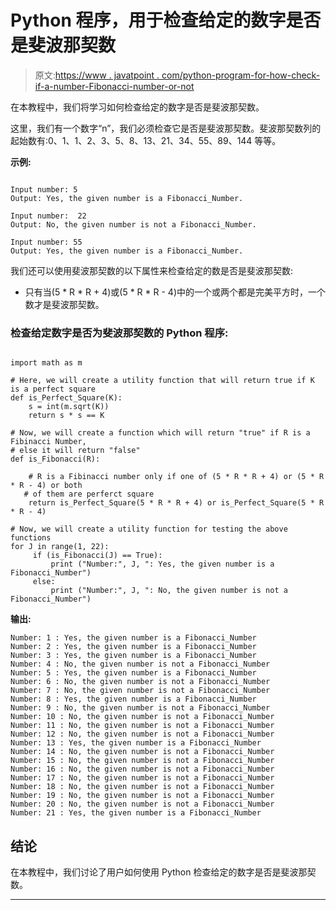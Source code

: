 # Python 程序，用于检查给定的数字是否是斐波那契数

> 原文:[https://www . javatpoint . com/python-program-for-how-check-if-a-number-Fibonacci-number-or-not](https://www.javatpoint.com/python-program-for-how-to-check-if-a-given-number-is-fibonacci-number-or-not)

在本教程中，我们将学习如何检查给定的数字是否是斐波那契数。

这里，我们有一个数字“n”，我们必须检查它是否是斐波那契数。斐波那契数列的起始数有:0、1、1、2、3、5、8、13、21、34、55、89、144 等等。

**示例:**

```

Input number: 5
Output: Yes, the given number is a Fibonacci_Number.

Input number:  22
Output: No, the given number is not a Fibonacci_Number.

Input number: 55
Output: Yes, the given number is a Fibonacci_Number.

```

我们还可以使用斐波那契数的以下属性来检查给定的数是否是斐波那契数:

*   只有当(5 * R * R + 4)或(5 * R * R - 4)中的一个或两个都是完美平方时，一个数才是斐波那契数。

### 检查给定数字是否为斐波那契数的 Python 程序:

```

import math as m

# Here, we will create a utility function that will return true if K is a perfect square
def is_Perfect_Square(K):
    s = int(m.sqrt(K))
    return s * s == K

# Now, we will create a function which will return "true" if R is a Fibinacci Number, 
# else it will return "false"
def is_Fibonacci(R):

    # R is a Fibinacci number only if one of (5 * R * R + 4) or (5 * R * R - 4) or both 
   # of them are perferct square
    return is_Perfect_Square(5 * R * R + 4) or is_Perfect_Square(5 * R * R - 4)

# Now, we will create a utility function for testing the above functions
for J in range(1, 22):
     if (is_Fibonacci(J) == True):
         print ("Number:", J, ": Yes, the given number is a Fibonacci_Number")
     else:
         print ("Number:", J, ": No, the given number is not a Fibonacci_Number")

```

**输出:**

```
Number: 1 : Yes, the given number is a Fibonacci_Number
Number: 2 : Yes, the given number is a Fibonacci_Number
Number: 3 : Yes, the given number is a Fibonacci_Number
Number: 4 : No, the given number is not a Fibonacci_Number
Number: 5 : Yes, the given number is a Fibonacci_Number
Number: 6 : No, the given number is not a Fibonacci_Number
Number: 7 : No, the given number is not a Fibonacci_Number
Number: 8 : Yes, the given number is a Fibonacci_Number
Number: 9 : No, the given number is not a Fibonacci_Number
Number: 10 : No, the given number is not a Fibonacci_Number
Number: 11 : No, the given number is not a Fibonacci_Number
Number: 12 : No, the given number is not a Fibonacci_Number
Number: 13 : Yes, the given number is a Fibonacci_Number
Number: 14 : No, the given number is not a Fibonacci_Number
Number: 15 : No, the given number is not a Fibonacci_Number
Number: 16 : No, the given number is not a Fibonacci_Number
Number: 17 : No, the given number is not a Fibonacci_Number
Number: 18 : No, the given number is not a Fibonacci_Number
Number: 19 : No, the given number is not a Fibonacci_Number
Number: 20 : No, the given number is not a Fibonacci_Number
Number: 21 : Yes, the given number is a Fibonacci_Number

```

## 结论

在本教程中，我们讨论了用户如何使用 Python 检查给定的数字是否是斐波那契数。

* * *